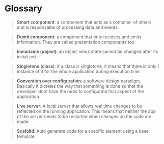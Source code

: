 # Glossary

> **Smart component**: a component that acts as a container of others and is responsable of processing data and events.

> **Dumb component**: a component that only receives and emits information. They are called presentation components too. 

> **Immutable (object)**:  an object whos state cannot be changed after its initialized.

> **Singletone (class)**: if a class is singletone, it means that there is only 1 instance of it for the whole application during execution time.

> **Convention over configuration**: a software design paradigm. Basically it dictates the way that something is done so that the developer dont have the need to configurate that aspect of the application.

> **Live server**: A local server that allows real time changes to be reflected on the running application. This means that neither the app of the server needs to be restarted when changes on the code are made.

> **Scafolld**: Auto generate code for a specific element using a base template.